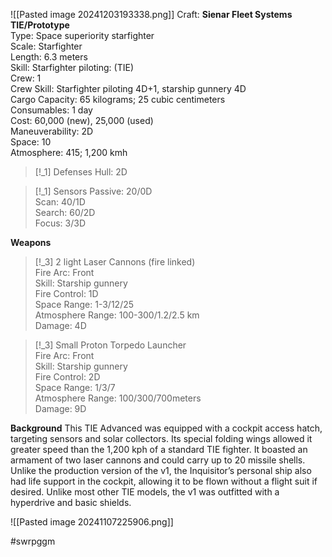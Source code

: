 ![[Pasted image 20241203193338.png]]
Craft: **Sienar Fleet Systems TIE/Prototype**  
Type: Space superiority starfighter  
Scale: Starfighter  
Length: 6.3 meters  
Skill: Starfighter piloting: (TIE)  
Crew: 1  
Crew Skill: Starfighter piloting 4D+1, starship gunnery 4D  
Cargo Capacity: 65 kilograms; 25 cubic centimeters  
Consumables: 1 day  
Cost: 60,000 (new), 25,000 (used)  
Maneuverability: 2D  
Space: 10  
Atmosphere: 415; 1,200 kmh  

> [!_1] Defenses
> Hull: 2D  

> [!_1] Sensors
> Passive: 20/0D  
> Scan: 40/1D  
> Search: 60/2D  
> Focus: 3/3D

**Weapons**  
> [!_3] 2 light Laser Cannons (fire linked)  
> Fire Arc: Front  
> Skill: Starship gunnery  
> Fire Control: 1D  
> Space Range: 1-3/12/25  
> Atmosphere Range: 100-300/1.2/2.5 km  
> Damage: 4D  

> [!_3] Small Proton Torpedo Launcher  
> Fire Arc: Front  
> Skill: Starship gunnery  
> Fire Control: 2D  
> Space Range: 1/3/7  
> Atmosphere Range: 100/300/700meters  
> Damage: 9D

**Background** 
This TIE Advanced was equipped with a cockpit access hatch, targeting sensors and solar collectors. Its special folding wings allowed it greater speed than the 1,200 kph of a standard TIE fighter. It boasted an armament of two laser cannons and could carry up to 20 missile shells. Unlike the production version of the v1, the Inquisitor’s personal ship also had life support in the cockpit, allowing it to be flown without a flight suit if desired. Unlike most other TIE models, the v1 was outfitted with a hyperdrive and basic shields.

![[Pasted image 20241107225906.png]]

#swrpggm 

